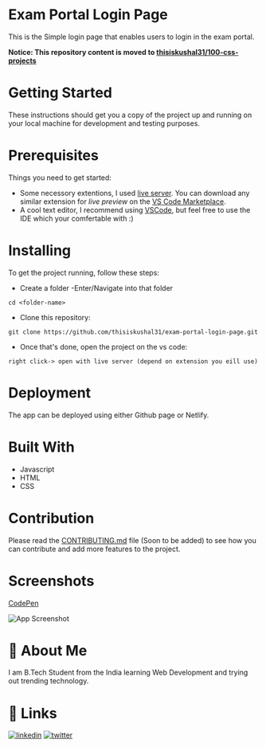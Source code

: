 # Exam Portal Login Page
This is the Simple login page that enables users to login in the exam portal.

**Notice: This repository content is moved to [thisiskushal31/100-css-projects](https://github.com/thisiskushal31/100-css-projects)**

# Getting Started
These instructions should get you a copy of the project up and running on your local machine for development and testing purposes.

# Prerequisites
Things you need to get started:
- Some necessory extentions, I used [live server](https://marketplace.visualstudio.com/items?itemName=ritwickdey.LiveServer). You can download any similar extension for *live preview* on the [VS Code Marketplace](https://marketplace.visualstudio.com/).
- A cool text editor, I recommend using [VSCode](https://code.visualstudio.com/download), but feel free to use the IDE which your comfertable with :)

# Installing
To get the project running, follow these steps:
- Create a folder
-Enter/Navigate into that folder
```
cd <folder-name>
```

- Clone this repository:
```
git clone https://github.com/thisiskushal31/exam-portal-login-page.git
```

- Once that's done, open the project on the vs code:
```
right click-> open with live server (depend on extension you eill use)
```

# Deployment
The app can be deployed using either Github page or Netlify.

# Built With
- Javascript
- HTML
- CSS

# Contribution
Please read the [CONTRIBUTING.md](#) file (Soon to be added) to see how you can contribute and add more features to the project.

# Screenshots

[CodePen](https://codepen.io/thisiskushal31/pen/QWOjXXw)

![App Screenshot](https://github.com/thisiskushal31/exam-portal-login-page/blob/main/images/Web_Output.png?raw=true)

# 🚀 About Me

I am B.Tech Student from the India learning Web Development and trying out trending technology.

# 🔗 Links
[![linkedin](https://img.shields.io/badge/linkedin-0A66C2?style=for-the-badge&logo=linkedin&logoColor=white)](https://www.linkedin.com/in/thisiskushalgupta/)
[![twitter](https://img.shields.io/badge/twitter-1DA1F2?style=for-the-badge&logo=twitter&logoColor=white)](https://twitter.com/thisis_kushal)

